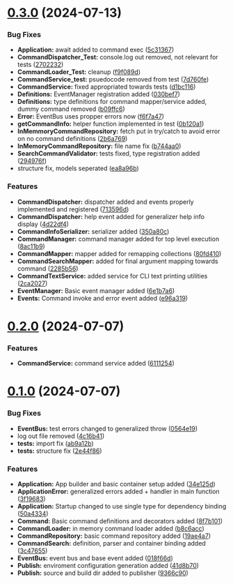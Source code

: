 # [0.3.0](https://github.com/JannickOste/StevenCLI/compare/v0.2.0...v0.3.0) (2024-07-13)


### Bug Fixes

* **Application:** await added to command exec ([5c31367](https://github.com/JannickOste/StevenCLI/commit/5c313677f6df0c200856992dc552eab19eef438b))
* **CommandDispatcher_Test:** console.log out removed, not relevant for tests ([2702232](https://github.com/JannickOste/StevenCLI/commit/270223235cf2bc87d5d9af1071ddabb6893f046d))
* **CommandLoader_Test:** cleanup ([f9f089d](https://github.com/JannickOste/StevenCLI/commit/f9f089dce6899f655ae86d733f698a817ba49c62))
* **CommandService_test:** psuedocode removed from test ([7d760fe](https://github.com/JannickOste/StevenCLI/commit/7d760fe20e018504f8d8191adcf8849d7aea6645))
* **CommandService:** fixed appropriated towards tests ([d1bc116](https://github.com/JannickOste/StevenCLI/commit/d1bc116cfb140c8307ba1b5cd50da8bb7560fd8c))
* **Definitions:** EventManager registration added ([030bef7](https://github.com/JannickOste/StevenCLI/commit/030bef734be606405793700f8fc4d1c4a2236623))
* **Definitions:** type definitions for command mapper/service added, dummy command removed ([b09ffc6](https://github.com/JannickOste/StevenCLI/commit/b09ffc60b797716d84cf36721aeb05f2e75ffdef))
* **Error:** EventBus uses propper errors now ([f6f7a47](https://github.com/JannickOste/StevenCLI/commit/f6f7a4714eb23eb1421ecddbb5a9a933f59dc3d9))
* **getCommandInfo:** helper function implemented in test ([0b120a1](https://github.com/JannickOste/StevenCLI/commit/0b120a1e73076c8280b25bbaac6d64f0bb2fb163))
* **InMemmoryCommandRepository:** fetch put in try/catch to avoid error on no command definitions ([2b6a769](https://github.com/JannickOste/StevenCLI/commit/2b6a7693f127021dc3ac7a6d2937e3a30c96ce07))
* **InMemoryCommandRepository:** file name fix ([b744aa0](https://github.com/JannickOste/StevenCLI/commit/b744aa0812acdc418a7f6d0fa609f8899684f145))
* **SearchCommandValidator:** tests fixed, type registration added ([294976f](https://github.com/JannickOste/StevenCLI/commit/294976f7312103b3aa7b68a24f865915b0e37343))
* structure fix, models seperated ([ea8a96b](https://github.com/JannickOste/StevenCLI/commit/ea8a96bccf654e258b6e6a703668b205a5379478))


### Features

* **CommandDispatcher:** dispatcher added and events properly implemented and registered ([713596d](https://github.com/JannickOste/StevenCLI/commit/713596d62c9d5f02c64379843d7ba7a2bef116b6))
* **CommandDispatcher:** help event added for generalizer help info display ([4d22df4](https://github.com/JannickOste/StevenCLI/commit/4d22df44ad281d81656a58c5fea1e7c63ead57e7))
* **CommandInfoSerializer:** serializer added ([350a80c](https://github.com/JannickOste/StevenCLI/commit/350a80c157e06010094ab683b1fc18bac92500d0))
* **CommandManager:** command manager added for top level execution ([8ac11b9](https://github.com/JannickOste/StevenCLI/commit/8ac11b91b8f215e18be9309481435b9cbfbde5e1))
* **CommandMapper:** mapper added for remapping collections ([80fd410](https://github.com/JannickOste/StevenCLI/commit/80fd4107d4a203b93e7b272f003bf9347cbf28d3))
* **CommandSearchMapper:** added for final argument mapping towards command ([2285b56](https://github.com/JannickOste/StevenCLI/commit/2285b561b04ddf502d7ecd094ca019b8ea0efb99))
* **CommandTextService:** added service for CLI text printing utilities ([2ca2027](https://github.com/JannickOste/StevenCLI/commit/2ca20275afc30bccf92cda9c10fad76cff5ecd73))
* **EventManager:** Basic event manager added ([6e1b7a6](https://github.com/JannickOste/StevenCLI/commit/6e1b7a647e2ffbfa79254d47fa1e60eb0cf967c2))
* **Events:** Command invoke and error event added ([e96a319](https://github.com/JannickOste/StevenCLI/commit/e96a31999bd0c562bcbc00660b368282cc4a6ab3))

# [0.2.0](https://github.com/JannickOste/StevenCLI/compare/v0.1.0...v0.2.0) (2024-07-07)


### Features

* **CommandService:** command service added ([6111254](https://github.com/JannickOste/StevenCLI/commit/6111254456e3b0fe058834fca2e6321e5f50774b))

# [0.1.0](https://github.com/JannickOste/StevenCLI/compare/v0.0.0...v0.1.0) (2024-07-07)


### Bug Fixes

* **EventBus:** test errors changed to generalized throw ([0564e19](https://github.com/JannickOste/StevenCLI/commit/0564e19ad6550d3a6e3afda64035ce45474c39ea))
* log out file removed ([4c16b41](https://github.com/JannickOste/StevenCLI/commit/4c16b41a79a5377831191d5f08a41e66643ff06b))
* **tests:** import fix ([ab9a12b](https://github.com/JannickOste/StevenCLI/commit/ab9a12bfcfa8ce6193c359ee5333df2f5a96135e))
* **tests:** structure fix ([2e44f86](https://github.com/JannickOste/StevenCLI/commit/2e44f8601b376d9388b0217c77c1ec51a598c264))


### Features

* **Application:** App builder and basic container setup added ([34e125d](https://github.com/JannickOste/StevenCLI/commit/34e125da6bea9d89ddfc6030115bf3613e2d4eca))
* **ApplicationError:** generalized errors added + handler in main function ([3f19683](https://github.com/JannickOste/StevenCLI/commit/3f1968351698f09c54e1b9776d74daa41bb26dbf))
* **Application:** Startup changed to use single type for dependency binding ([50a4334](https://github.com/JannickOste/StevenCLI/commit/50a4334698c9933eff9cb0d7780f7ad803bc6ca4))
* **Command:** Basic command definitions and decorators added ([8f7b101](https://github.com/JannickOste/StevenCLI/commit/8f7b101992a0b674d683d8e8c3ce9065c19da9a4))
* **CommandLoader:** in memory command loader added ([b8c6acc](https://github.com/JannickOste/StevenCLI/commit/b8c6acc4e216ee28ce13c83d077d6ccbcebef03b))
* **CommandRepository:** basic command repository added ([19ae4a7](https://github.com/JannickOste/StevenCLI/commit/19ae4a7b3a8e1f0de5cfc8d251bdbbb5c0b32b3e))
* **CommandSearch:** definition, parser and container binding added ([3c47655](https://github.com/JannickOste/StevenCLI/commit/3c4765537732b1542822bbeb62b7da07d065b0ab))
* **EventBus:** event bus and base event added ([018f66d](https://github.com/JannickOste/StevenCLI/commit/018f66dadc9a0b221add5f2f358a41bbee12c1fa))
* **Publish:** enviroment configuration generation added ([41d8b70](https://github.com/JannickOste/StevenCLI/commit/41d8b70e7988c5e2911278a56e2820144318db44))
* **Publish:** source and build dir added to publisher ([9366c90](https://github.com/JannickOste/StevenCLI/commit/9366c9008410e9971154abacd8f0f51b3e41f609))

